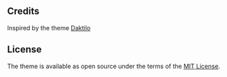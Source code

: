 ## Credits
Inspired by the theme [Daktilo](https://github.com/kronik3r/daktilo)

## License
The theme is available as open source under the terms of the [MIT License](http://opensource.org/licenses/MIT).
